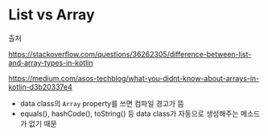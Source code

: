 # List vs Array

출처

https://stackoverflow.com/questions/36262305/difference-between-list-and-array-types-in-kotlin

https://medium.com/asos-techblog/what-you-didnt-know-about-arrays-in-kotlin-d3b20337e4

- data class의 `Array` property를 쓰면 컴파일 경고가 뜸
- equals(), hashCode(), toString() 등 data class가 자동으로 생성해주는 메소드가 없기 때문